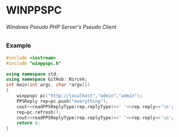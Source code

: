 # WINPPSPC
###### Windows Pseudo PHP Server's Pseudo Client
### Example
```c++
#include <iostream>
#include "winppspc.h"

using namespace std;
using namespace GitHub::Nircek;
int main(int argc, char *argv[])
{
    winppspc pc("http://localhost","admin","admin");
    PPSReply rep=pc.push("everything");
    cout<<readPPSReplyType(rep.replyType)<<' '<<rep.reply<<'\n';
    rep=pc.refresh();
    cout<<readPPSReplyType(rep.replyType)<<' '<<rep.reply<<'\n';
    return 0;
}

```
